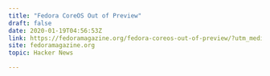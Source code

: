 ```yaml
---
title: "Fedora CoreOS Out of Preview"
draft: false
date: 2020-01-19T04:56:53Z
link: https://fedoramagazine.org/fedora-coreos-out-of-preview/?utm_medium=RSS&utm_source=hune
site: fedoramagazine.org
topic: Hacker News  

---
```

